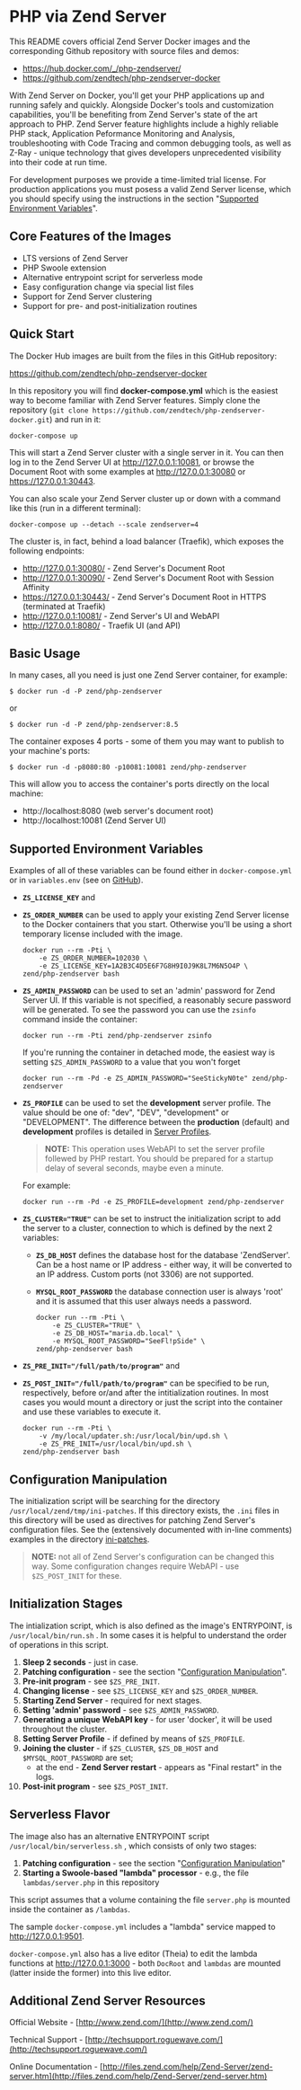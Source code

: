 PHP via Zend Server
==============
This README covers official Zend Server Docker images and the corresponding Github repository with source files and demos:

- https://hub.docker.com/_/php-zendserver/
- https://github.com/zendtech/php-zendserver-docker

With Zend Server on Docker, you'll get your PHP applications up and running safely and quickly. Alongside Docker's tools and customization capabilities, you'll be benefiting from Zend Server's state of the art approach to PHP. Zend Server feature highlights include a highly reliable PHP stack, Application Peformance Monitoring and Analysis, troubleshooting with Code Tracing and common debugging tools, as well as Z-Ray - unique technology that gives developers unprecedented visibility into their code at run time.

For development purposes we provide a time-limited trial license. For production applications you must posess a valid Zend Server license, which you should specify using the instructions in the section "[Supported Environment Variables](#env)".

## Core Features of the Images

-	LTS versions of Zend Server
-	PHP Swoole extension
-	Alternative entrypoint script for serverless mode
-	Easy configuration change via special list files
-	Support for Zend Server clustering
-	Support for pre- and post-initialization routines

## Quick Start

The Docker Hub images are built from the files in this GitHub repository:

https://github.com/zendtech/php-zendserver-docker

In this repository you will find **docker-compose.yml** which is the easiest way to become familiar with Zend Server features. Simply clone the repository (`git clone https://github.com/zendtech/php-zendserver-docker.git`) and run in it:

	docker-compose up

This will start a Zend Server cluster with a single server in it. You can then log in to the Zend Server UI at http://127.0.0.1:10081, or browse the Document Root with some examples at http://127.0.0.1:30080 or https://127.0.0.1:30443.

You can also scale your Zend Server cluster up or down with a command like this (run in a different terminal):

	docker-compose up --detach --scale zendserver=4

The cluster is, in fact, behind a load balancer (Traefik), which exposes the following endpoints:

-	http://127.0.0.1:30080/ - Zend Server's Document Root
-	http://127.0.0.1:30090/ - Zend Server's Document Root with Session Affinity
-	https://127.0.0.1:30443/ - Zend Server's Document Root in HTTPS (terminated at Traefik)
-	http://127.0.0.1:10081/ - Zend Server's UI and WebAPI
-	http://127.0.0.1:8080/ - Traefik UI (and API)

## Basic Usage

In many cases, all you need is just one Zend Server container, for example:

	$ docker run -d -P zend/php-zendserver

or

	$ docker run -d -P zend/php-zendserver:8.5

The container exposes 4 ports - some of them you may want to publish to your machine's ports:

	$ docker run -d -p8080:80 -p10081:10081 zend/php-zendserver

This will allow you to access the container's ports directly on the local machine:

-	http://localhost:8080 (web server's document root)
-	http://localhost:10081 (Zend Server UI)

## <a name="env"></a>Supported Environment Variables

Examples of all of these variables can be found either in `docker-compose.yml` or in `variables.env` (see on [GitHub](https://github.com/zendtech/php-zendserver-docker)).

-	**`ZS_LICENSE_KEY`** and
-	**`ZS_ORDER_NUMBER`** can be used to apply your existing Zend Server license to the Docker containers that you start. Otherwise you'll be using a short temporary license included with the image.

		docker run --rm -Pti \
		    -e ZS_ORDER_NUMBER=102030 \
		    -e ZS_LICENSE_KEY=1A2B3C4D5E6F7G8H9I0J9K8L7M6N5O4P \
		zend/php-zendserver bash

-	**`ZS_ADMIN_PASSWORD`** can be used to set an 'admin' password for Zend Server UI. If this variable is not specified, a reasonably secure password will be generated. To see the password you can use the `zsinfo` command inside the container:

		docker run --rm -Pti zend/php-zendserver zsinfo

	If you're running the container in detached mode, the easiest way is setting `$ZS_ADMIN_PASSWORD` to a value that you won't forget

		docker run --rm -Pd -e ZS_ADMIN_PASSWORD="SeeStickyN0te" zend/php-zendserver

-	**`ZS_PROFILE`** can be used to set the **development** server profile. The value should be one of: "dev", "DEV", "development" or "DEVELOPMENT". The difference between the  **production** (default) and **development** profiles is detailed in [Server Profiles](https://help.zend.com/zend/Zend-Server-2019.0/content/launch_types.htm).

	> **NOTE:** This operation uses WebAPI to set the server profile follewed by PHP restart. You should be prepared for a startup delay of several seconds, maybe even a minute.
	
	For example:

		docker run --rm -Pd -e ZS_PROFILE=development zend/php-zendserver

-	**`ZS_CLUSTER="TRUE"`** can be set to instruct the initialization script to add the server to a cluster, connection to which is defined by the next 2 variables:

	-	**`ZS_DB_HOST`** defines the database host for the database 'ZendServer'. Can be a host name or IP address - either way, it will be converted to an IP address. Custom ports (not 3306) are not supported.
	-	**`MYSQL_ROOT_PASSWORD`** the database connection user is always 'root' and it is assumed that this user always needs a password.

			docker run --rm -Pti \
			    -e ZS_CLUSTER="TRUE" \
			    -e ZS_DB_HOST="maria.db.local" \
			    -e MYSQL_ROOT_PASSWORD="SeeFl!pSide" \
			zend/php-zendserver bash

-	**`ZS_PRE_INIT="/full/path/to/program"`** and

-	**`ZS_POST_INIT="/full/path/to/program"`** can be specified to be run, respectively, before or/and after the intitialization routines. In most cases you would mount a directory or just the script into the container and use these variables to execute it.

		docker run --rm -Pti \
		    -v /my/local/updater.sh:/usr/local/bin/upd.sh \
		    -e ZS_PRE_INIT=/usr/local/bin/upd.sh \
		zend/php-zendserver bash

## <a name="cnf"></a>Configuration Manipulation

The initialization script will be searching for the directory `/usr/local/zend/tmp/ini-patches`. If this directory exists, the `.ini` files in this directory will be used as directives for patching Zend Server's configuration files. See the (extensively documented with in-line comments) examples in the directory [ini-patches](https://github.com/zendtech/php-zendserver-docker/tree/master/ini-patches).

> **NOTE:** not all of Zend Server's configuration can be changed this way. Some configuration changes require WebAPI - use `$ZS_POST_INIT` for these.

## Initialization Stages

The intialization script, which is also defined as the image's ENTRYPOINT, is `/usr/local/bin/run.sh` . In some cases it is helpful to understand the order of operations in this script.

1.	**Sleep 2 seconds** - just in case.
2.	**Patching configuration** - see the section "[Configuration Manipulation](#cnf)".
3.	**Pre-init program** - see `$ZS_PRE_INIT`.
4.	**Changing license** - see `$ZS_LICENSE_KEY` and `$ZS_ORDER_NUMBER`.
5.	**Starting Zend Server** - required for next stages.
6.	**Setting 'admin' password** - see `$ZS_ADMIN_PASSWORD`.
7.	**Generating a unique WebAPI key** - for user 'docker', it will be used throughout the cluster.
8.  **Setting Server Profile** - if defined by means of `$ZS_PROFILE`.
9.	**Joining the cluster** - if `$ZS_CLUSTER`, `$ZS_DB_HOST` and `$MYSQL_ROOT_PASSWORD` are set;
	-	at the end - **Zend Server restart** - appears as "Final restart" in the logs.
10.	**Post-init program** - see `$ZS_POST_INIT`.

## Serverless Flavor

The image also has an alternative ENTRYPOINT script `/usr/local/bin/serverless.sh` , which consists of only two stages:

1.	**Patching configuration** - see the section "[Configuration Manipulation](#cnf)"
2.	**Starting a Swoole-based "lambda" processor** - e.g., the file `lambdas/server.php` in this repository

This script assumes that a volume containing the file `server.php` is mounted inside the container as `/lambdas`.

The sample `docker-compose.yml` includes a "lambda" service mapped to http://127.0.0.1:9501.

`docker-compose.yml` also has a live editor (Theia) to edit the lambda functions at http://127.0.0.1:3000 - both `DocRoot` and `lambdas` are mounted (latter inside the former) into this live editor.

## Additional Zend Server Resources

Official Website - [http://www.zend.com/](http://www.zend.com/)

Technical Support - [http://techsupport.roguewave.com/](http://techsupport.roguewave.com/)

Online Documentation - [http://files.zend.com/help/Zend-Server/zend-server.htm](http://files.zend.com/help/Zend-Server/zend-server.htm)
